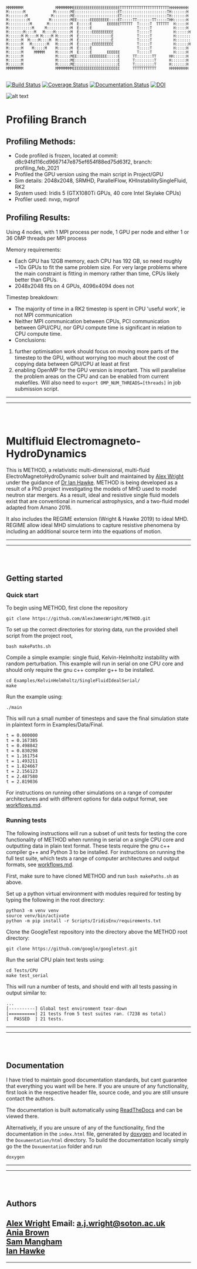 <pre><sub><sup>
MMMMMMMM               MMMMMMMMEEEEEEEEEEEEEEEEEEEEEETTTTTTTTTTTTTTTTTTTTTTTHHHHHHHHH     HHHHHHHHH     OOOOOOOOO     DDDDDDDDDDDDD
M:::::::M             M:::::::ME::::::::::::::::::::ET:::::::::::::::::::::TH:::::::H     H:::::::H   OO:::::::::OO   D::::::::::::DDD
M::::::::M           M::::::::ME::::::::::::::::::::ET:::::::::::::::::::::TH:::::::H     H:::::::H OO:::::::::::::OO D:::::::::::::::DD
M:::::::::M         M:::::::::MEE::::::EEEEEEEEE::::ET:::::TT:::::::TT:::::THH::::::H     H::::::HHO:::::::OOO:::::::ODDD:::::DDDDD:::::D
M::::::::::M       M::::::::::M  E:::::E       EEEEEETTTTTT  T:::::T  TTTTTT  H:::::H     H:::::H  O::::::O   O::::::O  D:::::D    D:::::D
M:::::::::::M     M:::::::::::M  E:::::E                     T:::::T          H:::::H     H:::::H  O:::::O     O:::::O  D:::::D     D:::::D
M:::::::M::::M   M::::M:::::::M  E::::::EEEEEEEEEE           T:::::T          H::::::HHHHH::::::H  O:::::O     O:::::O  D:::::D     D:::::D
M::::::M M::::M M::::M M::::::M  E:::::::::::::::E           T:::::T          H:::::::::::::::::H  O:::::O     O:::::O  D:::::D     D:::::D
M::::::M  M::::M::::M  M::::::M  E:::::::::::::::E           T:::::T          H:::::::::::::::::H  O:::::O     O:::::O  D:::::D     D:::::D
M::::::M   M:::::::M   M::::::M  E::::::EEEEEEEEEE           T:::::T          H::::::HHHHH::::::H  O:::::O     O:::::O  D:::::D     D:::::D
M::::::M    M:::::M    M::::::M  E:::::E                     T:::::T          H:::::H     H:::::H  O:::::O     O:::::O  D:::::D     D:::::D
M::::::M     MMMMM     M::::::M  E:::::E       EEEEEE        T:::::T          H:::::H     H:::::H  O::::::O   O::::::O  D:::::D    D:::::D
M::::::M               M::::::MEE::::::EEEEEEEE:::::E      TT:::::::TT      HH::::::H     H::::::HHO:::::::OOO:::::::ODDD:::::DDDDD:::::D
M::::::M               M::::::ME::::::::::::::::::::E      T:::::::::T      H:::::::H     H:::::::H OO:::::::::::::OO D:::::::::::::::DD
M::::::M               M::::::ME::::::::::::::::::::E      T:::::::::T      H:::::::H     H:::::::H   OO:::::::::OO   D::::::::::::DDD
MMMMMMMM               MMMMMMMMEEEEEEEEEEEEEEEEEEEEEE      TTTTTTTTTTT      HHHHHHHHH     HHHHHHHHH     OOOOOOOOO     DDDDDDDDDDDDD <br></sup></sub>
</pre>

[![Build Status](https://travis-ci.org/AlexJamesWright/METHOD.svg?branch=master)](https://travis-ci.org/AlexJamesWright/METHOD)
[![Coverage Status](https://coveralls.io/repos/github/AlexJamesWright/METHOD/badge.svg?branch=master)](https://coveralls.io/github/AlexJamesWright/METHOD?branch=master)
[![Documentation Status](https://readthedocs.org/projects/method/badge/?version=latest)](https://method.readthedocs.io/en/latest/?badge=latest)
[![DOI](https://zenodo.org/badge/105871037.svg)](http://doi.org/10.5281/zenodo.1404697)

![alt text](https://github.com/AlexJamesWright/METHOD/blob/master/METHODAdvert.gif "METHOD Advert: kudos to pyro2 for the inspo")

# Profiling Branch

## Profiling Methods:

* Code profiled is frozen, located at commit: d8c94fd116cd9667147e875ef654f88ed75d63f2, branch: profiling_feb_2021
* Profiled the GPU version using the main script in Project/GPU
* Sim details: 2048x2048, SRMHD, ParallelFlow, KHInstabilitySingleFluid, RK2
* System used: Iridis 5 (GTX1080Ti GPUs, 40 core Intel Skylake CPUs)
* Profiler used: nvvp, nvprof

## Profiling Results:

Using 4 nodes, with 1 MPI process per node, 1 GPU per node and either 1 or 36 OMP threads per MPI process

Memory requirements:
* Each GPU has 12GB memory, each CPU has 192 GB, so need roughly ~10x GPUs to fit the same problem size. For very large problems where the main constraint is fitting in memory rather than time, CPUs likely better than GPUs. 
* 2048x2048 fits on 4 GPUs, 4096x4094 does not

Timestep breakdown:
* The majority of time in a RK2 timestep is spent in CPU 'useful work', ie not MPI communication
* Neither MPI communication between CPUs, PCI communication between GPU/CPU, nor GPU compute time is significant in relation to CPU compute time. 
* Conclusions: 
1) further optimisation work should focus on moving more parts of the timestep to the GPU, without worrying too much about the cost of copying data between GPU/CPU at least at first
2) enabling OpenMP for the GPU version is important. This will parallelise the problem areas on the CPU and can be enabled from current makefiles. Will also need to `export OMP_NUM_THREADS=[threads]` in job submission script.  

---------------------------------------------
---------------------------------------------
<br> <br>

# Multifluid Electromagneto-HydroDynamics

This is METHOD, a relativistic multi-dimensional, multi-fluid ElectroMagnetoHydroDynamic
solver built and maintained by [Alex Wright](http://cmg.soton.ac.uk/people/ajw1e16/)
under the guidance of [Dr Ian Hawke](https://www.southampton.ac.uk/maths/about/staff/ih3.page).
METHOD is being developed as a result of a PhD project investigating the models of
MHD used to model neutron star mergers. As a result, ideal and resistive single
fluid models exist that are conventional in numerical astrophysics, and a two-fluid
model adapted from Amano 2016.

It also includes the REGIME extension (Wright & Hawke 2019) to ideal MHD. REGIME
allow ideal MHD simulations to capture resistive phenomena by including an
additional source term into the equations of motion.

---------------------------------------------
---------------------------------------------
<br> <br>


## Getting started

### Quick start
To begin using METHOD, first clone the repository

    git clone https://github.com/AlexJamesWright/METHOD.git

To set up the correct directories for storing data, run the provided shell script from the project root,

    bash makePaths.sh

Compile a simple example: single fluid, Kelvin-Helmholtz instability with random perturbation. This example will run in serial on one CPU core and should only require the gnu c++ compiler g++ to be installed. 

```
cd Examples/KelvinHelmholtz/SingleFluidIdealSerial/
make
```

Run the example using:
```
./main 
```

This will run a small number of timesteps and save the final simulation state in plaintext form in Examples/Data/Final. 

```
t = 0.000000
t = 0.167385
t = 0.498842
t = 0.830298
t = 1.161754
t = 1.493211
t = 1.824667
t = 2.156123
t = 2.487580
t = 2.819036
```

For instructions on running other simulations on a range of computer architectures and with different options for data output format, see [workflows.md](workflows.md).

### Running tests

The following instructions will run a subset of unit tests for testing the core functionality of METHOD when running in serial on a single CPU core and outputting data in plain text format. These tests require the gnu c++ compiler g++ and Python 3 to be installed. For instructions on running the full test suite, which tests a range of computer architectures and output formats, see [workflows.md](workflows.md).  

First, make sure to have cloned METHOD and run `bash makePaths.sh` as above. 

Set up a python virtual environment with modules required for testing by typing the following in the root directory:

```
python3 -m venv venv
source venv/bin/activate
python -m pip install -r Scripts/IridisEnv/requirements.txt
```

Clone the GoogleTest repository into the directory above the METHOD root directory:

```
git clone https://github.com/google/googletest.git
```

Run the serial CPU plain text tests using:

```
cd Tests/CPU
make test_serial
```

This will run a number of tests, and should end with all tests passing in output similar to:

```
...
[----------] Global test environment tear-down
[==========] 21 tests from 5 test suites ran. (7238 ms total)
[  PASSED  ] 21 tests.
```

---------------------------------------------
---------------------------------------------
<br> <br>

## Documentation
I have tried to maintain good documentation standards, but cant guarantee that everything you want will be here. If you are unsure of any functionality, first look in the respective header file, source code, and you are still unsure contact the authors.

The documentation is built automatically using [ReadTheDocs](https://method.readthedocs.io/en/latest/index.html) and can be viewed there.

Alternatively, if you are unsure of any of the functionality, find the documentation in the `index.html` file, generated by [doxygen](https://github.com/doxygen/doxygen) and located in the `Doxumentation/html` directory.
To build the documentation locally simply go the the `Doxumentation` folder and run

    doxygen
    
---------------------------------------------
---------------------------------------------
<br> <br>

## Authors

[Alex Wright](http://cmg.soton.ac.uk/people/ajw1e16/)  Email: a.j.wright@soton.ac.uk <br>
[Ania Brown](https://github.com/aniabrown) <br>
[Sam Mangham](https://github.com/smangham) <br>
[Ian Hawke](https://cmg.soton.ac.uk/people/ih3/)
---------------------------------------------
---------------------------------------------
<br> <br>
